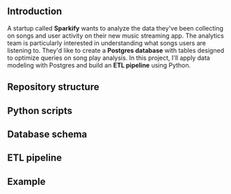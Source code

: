 ## Introduction

A startup called **Sparkify** wants to analyze the data they've been collecting on songs and user activity on their new music streaming app. The analytics team is particularly interested in understanding what songs users are listening to. They'd like to create a **Postgres database** with tables designed to optimize queries on song play analysis. In this project, I'll apply data modeling with Postgres and build an **ETL pipeline** using Python.

## Repository structure


## Python scripts


## Database schema


## ETL pipeline


## Example

